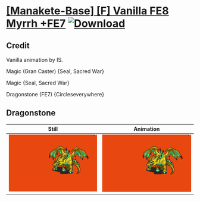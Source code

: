 # [\[Manakete-Base\] \[F\] Vanilla FE8 Myrrh +FE7](./) [![Download](https://img.shields.io/badge/Download--red?style=social&logo=github)](https://minhaskamal.github.io/DownGit/#/home?url=https://github.com/Klokinator/FE-Repo/tree/main/Battle%20Animations%2FMonsters%20-%20Dragons%20and%20Special%2F%5BManakete-Base%5D%20%5BF%5D%20Vanilla%20FE8%20Myrrh%20%2BFE7%2F8.%20Dragonstone%20(FE7))

## Credit

Vanilla animation by IS.

Magic (Gran Caster) {Seal, Sacred War}

Magic {Seal, Sacred War}

Dragonstone (FE7) {Circleseverywhere}

## Dragonstone

| Still | Animation |
| :---: | :-------: |
| ![Dragonstone still](./Dragonstone_000.png) | ![Dragonstone animation](./Dragonstone.gif) |
